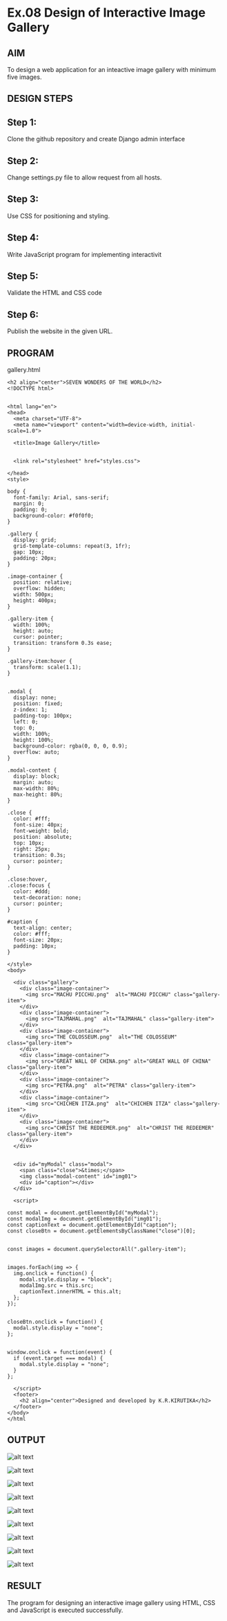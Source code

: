 # Ex.08 Design of Interactive Image Gallery

## AIM
  To design a web application for an inteactive image gallery with minimum five images.

## DESIGN STEPS

## Step 1:

Clone the github repository and create Django admin interface

## Step 2:

Change settings.py file to allow request from all hosts.

## Step 3:

Use CSS for positioning and styling.

## Step 4:

Write JavaScript program for implementing interactivit

## Step 5:

Validate the HTML and CSS code

## Step 6:

Publish the website in the given URL.

## PROGRAM
gallery.html
```
<h2 align="center">SEVEN WONDERS OF THE WORLD</h2>
<!DOCTYPE html>


<html lang="en">
<head>
  <meta charset="UTF-8">
  <meta name="viewport" content="width=device-width, initial-scale=1.0">
 
  <title>Image Gallery</title>
  

  <link rel="stylesheet" href="styles.css">

</head>
<style>
 
body {
  font-family: Arial, sans-serif;
  margin: 0;
  padding: 0;
  background-color: #f0f0f0;
}

.gallery {
  display: grid;
  grid-template-columns: repeat(3, 1fr);
  gap: 10px;
  padding: 20px;
}

.image-container {
  position: relative;
  overflow: hidden;
  width: 500px;
  height: 400px;
}

.gallery-item {
  width: 100%;
  height: auto;
  cursor: pointer;
  transition: transform 0.3s ease;
}

.gallery-item:hover {
  transform: scale(1.1);
}


.modal {
  display: none; 
  position: fixed;
  z-index: 1;
  padding-top: 100px;
  left: 0;
  top: 0;
  width: 100%;
  height: 100%;
  background-color: rgba(0, 0, 0, 0.9);
  overflow: auto;
}

.modal-content {
  display: block;
  margin: auto;
  max-width: 80%;
  max-height: 80%;
}

.close {
  color: #fff;
  font-size: 40px;
  font-weight: bold;
  position: absolute;
  top: 10px;
  right: 25px;
  transition: 0.3s;
  cursor: pointer;
}

.close:hover,
.close:focus {
  color: #ddd;
  text-decoration: none;
  cursor: pointer;
}

#caption {
  text-align: center;
  color: #fff;
  font-size: 20px;
  padding: 10px;
}

</style>
<body>

  <div class="gallery">
    <div class="image-container">
      <img src="MACHU PICCHU.png"  alt="MACHU PICCHU" class="gallery-item">
    </div>
    <div class="image-container">
      <img src="TAJMAHAL.png"  alt="TAJMAHAL" class="gallery-item">
    </div>
    <div class="image-container">
      <img src="THE COLOSSEUM.png"  alt="THE COLOSSEUM" class="gallery-item">
    </div>
    <div class="image-container">
      <img src="GREAT WALL OF CHINA.png" alt="GREAT WALL OF CHINA" class="gallery-item">
    </div>
    <div class="image-container">
      <img src="PETRA.png"  alt="PETRA" class="gallery-item">
    </div>
    <div class="image-container">
      <img src="CHICHEN ITZA.png"  alt="CHICHEN ITZA" class="gallery-item">
    </div>
    <div class="image-container">
      <img src="CHRIST THE REDEEMER.png"  alt="CHRIST THE REDEEMER" class="gallery-item">
    </div>    
  </div>

  
  <div id="myModal" class="modal">
    <span class="close">&times;</span>
    <img class="modal-content" id="img01">
    <div id="caption"></div>
  </div>

  <script>
  
const modal = document.getElementById("myModal");
const modalImg = document.getElementById("img01");
const captionText = document.getElementById("caption");
const closeBtn = document.getElementsByClassName("close")[0];


const images = document.querySelectorAll(".gallery-item");


images.forEach(img => {
  img.onclick = function() {
    modal.style.display = "block";
    modalImg.src = this.src;
    captionText.innerHTML = this.alt;
  };
});


closeBtn.onclick = function() {
  modal.style.display = "none";
};


window.onclick = function(event) {
  if (event.target === modal) {
    modal.style.display = "none";
  }
};

  </script>
  <footer>
    <h2 align="center">Designed and developed by K.R.KIRUTIKA</h2>
  </footer>
</body>
</html
```


## OUTPUT
![alt text](<Screenshot (15).png>)

![alt text](<Screenshot 2025-05-14 190805.png>)

![alt text](<Screenshot (16).png>)

![alt text](<Screenshot (17).png>)

![alt text](<Screenshot (18).png>)

![alt text](<Screenshot 2025-05-14 190107.png>)

![alt text](<Screenshot 2025-05-14 190119.png>)

![alt text](<Screenshot 2025-05-14 190130.png>)

![alt text](<Screenshot 2025-05-14 190649.png>)

## RESULT
  The program for designing an interactive image gallery using HTML, CSS and JavaScript is executed successfully.
